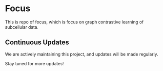 # Focus

This is repo of focus, which is focus on graph contrastive learning of subcellular data.

## Continuous Updates

We are actively maintaining this project, and updates will be made regularly.

Stay tuned for more updates!
